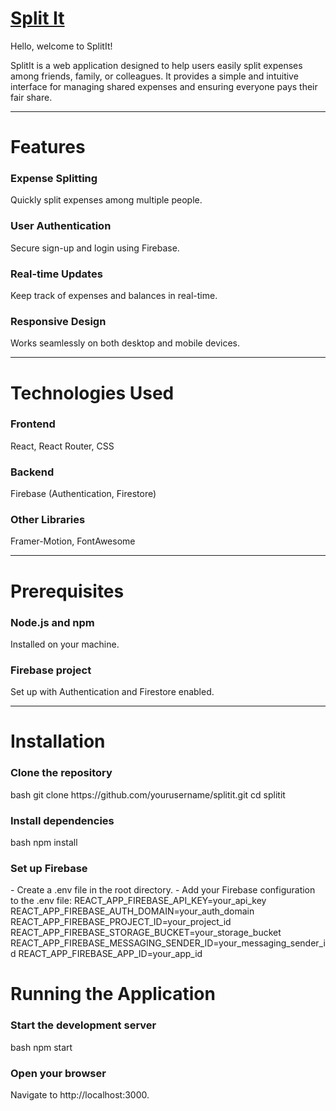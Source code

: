 <h1><a href="https://split-it-3.vercel.app/">Split It</a></h1> <p>Hello, welcome to SplitIt!</p>

SplitIt is a web application designed to help users easily split expenses among friends, family, or colleagues. It provides a simple and intuitive interface for managing shared expenses and ensuring everyone pays their fair share.
<hr>
<h1>Features</h1>
<h3>Expense Splitting</h3> <p>Quickly split expenses among multiple people.</p>

<h3>User Authentication</h3> <p>Secure sign-up and login using Firebase.</p>

<h3>Real-time Updates</h3> <p>Keep track of expenses and balances in real-time.</p>

<h3>Responsive Design</h3> <p>Works seamlessly on both desktop and mobile devices.</p>
<hr>
<h1>Technologies Used</h1>
<h3>Frontend</h3> <p>React, React Router, CSS</p>

<h3>Backend</h3> <p>Firebase (Authentication, Firestore)</p>

<h3>Other Libraries</h3> <p>Framer-Motion, FontAwesome</p>
<hr>
<h1>Prerequisites</h1>
<h3>Node.js and npm</h3> <p>Installed on your machine.</p>

<h3>Firebase project</h3> <p>Set up with Authentication and Firestore enabled.</p>
<hr>
<h1>Installation</h1>
<h3>Clone the repository</h3> <p>bash git clone https://github.com/yourusername/splitit.git cd splitit </p>

<h3>Install dependencies</h3> <p>bash npm install </p>

<h3>Set up Firebase</h3> <p>- Create a .env file in the root directory. - Add your Firebase configuration to the .env file: REACT_APP_FIREBASE_API_KEY=your_api_key REACT_APP_FIREBASE_AUTH_DOMAIN=your_auth_domain REACT_APP_FIREBASE_PROJECT_ID=your_project_id REACT_APP_FIREBASE_STORAGE_BUCKET=your_storage_bucket REACT_APP_FIREBASE_MESSAGING_SENDER_ID=your_messaging_sender_id REACT_APP_FIREBASE_APP_ID=your_app_id </p>

<h1>Running the Application</h1>
<h3>Start the development server</h3> <p>bash npm start </p>

<h3>Open your browser</h3> <p>Navigate to http://localhost:3000.</p>
